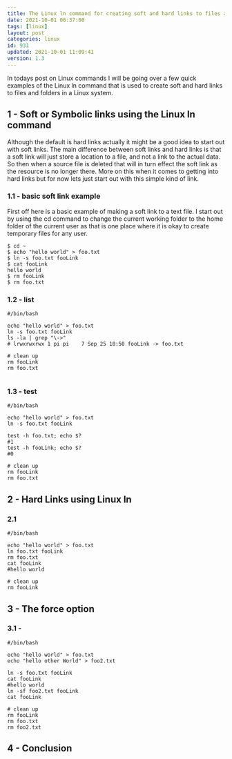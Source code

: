 ```yaml
---
title: The Linux ln command for creating soft and hard links to files and folders
date: 2021-10-01 06:37:00
tags: [linux]
layout: post
categories: linux
id: 931
updated: 2021-10-01 11:09:41
version: 1.3
---
```


In todays post on Linux commands I will be going over a few quick examples of the Linux ln command that is used to create soft and hard links to files and folders in a Linux system.

<!-- more -->

## 1 - Soft or Symbolic links using the Linux ln command

Although the default is hard links actually it might be a good idea to start out with soft links. The main difference between soft links and hard links is that a soft link will just store a location to a file, and not a link to the actual data. So then when a source file is deleted that will in turn effect the soft link as the resource is no longer there. More on this when it comes to getting into hard links but for now lets just start out with this simple kind of link.

### 1.1 - basic soft link example

First off here is a basic example of making a soft link to a text file. I start out by using the cd command to change the current working folder to the home folder of the current user as that is one place where it is okay to create temporary files for any user.

```
$ cd ~
$ echo "hello world" > foo.txt
$ ln -s foo.txt fooLink
$ cat fooLink
hello world
$ rm fooLink
$ rm foo.txt
```

### 1.2 - list

```
#/bin/bash
 
echo "hello world" > foo.txt
ln -s foo.txt fooLink
ls -la | grep "\->"
# lrwxrwxrwx 1 pi pi    7 Sep 25 10:50 fooLink -> foo.txt
 
# clean up
rm fooLink
rm foo.txt
 
```

### 1.3 - test

```
#/bin/bash

echo "hello world" > foo.txt
ln -s foo.txt fooLink
 
test -h foo.txt; echo $?
#1
test -h fooLink; echo $?
#0
 
# clean up
rm fooLink
rm foo.txt
```

## 2 - Hard Links using Linux ln

### 2.1

```
#/bin/bash
 
echo "hello world" > foo.txt
ln foo.txt fooLink
rm foo.txt
cat fooLink
#hello world
 
# clean up
rm fooLink
```

## 3 - The force option

### 3.1 -

```
#/bin/bash
 
echo "hello world" > foo.txt
echo "hello other World" > foo2.txt
 
ln -s foo.txt fooLink
cat fooLink
#hello world
ln -sf foo2.txt fooLink
cat fooLink
 
# clean up
rm fooLink
rm foo.txt
rm foo2.txt
```

## 4 - Conclusion

